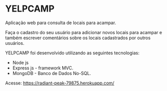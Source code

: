 # YELPCAMP

Aplicação web para consulta de locais para acampar.

Faça o cadastro do seu usuário para adicionar novos locais para acampar e também escrever comentários sobre os locais cadastrados por outros usuários.

YELPCAMP foi desenvolvido utilizando as seguintes tecnologias:

- Node js
- Express js - framework MVC.
- MongoDB - Banco de Dados No-SQL.

Acesse: https://radiant-peak-79875.herokuapp.com/